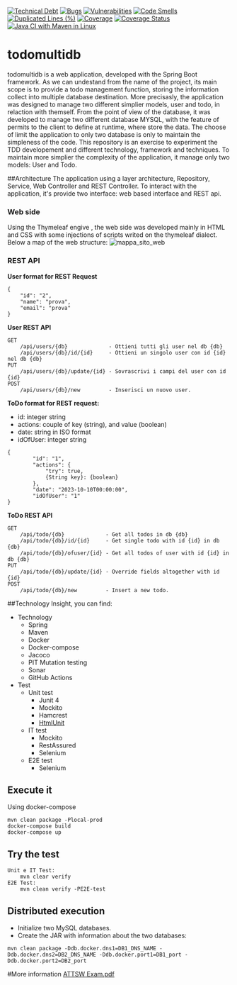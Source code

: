 [![Technical Debt](https://sonarcloud.io/api/project_badges/measure?project=BernabeiPietro_todomultidb&metric=sqale_index)](https://sonarcloud.io/summary/new_code?id=BernabeiPietro_todomultidb) [![Bugs](https://sonarcloud.io/api/project_badges/measure?project=BernabeiPietro_todomultidb&metric=bugs)](https://sonarcloud.io/summary/new_code?id=BernabeiPietro_todomultidb) [![Vulnerabilities](https://sonarcloud.io/api/project_badges/measure?project=BernabeiPietro_todomultidb&metric=vulnerabilities)](https://sonarcloud.io/summary/new_code?id=BernabeiPietro_todomultidb) [![Code Smells](https://sonarcloud.io/api/project_badges/measure?project=BernabeiPietro_todomultidb&metric=code_smells)](https://sonarcloud.io/summary/new_code?id=BernabeiPietro_todomultidb) [![Duplicated Lines (%)](https://sonarcloud.io/api/project_badges/measure?project=BernabeiPietro_todomultidb&metric=duplicated_lines_density)](https://sonarcloud.io/summary/new_code?id=BernabeiPietro_todomultidb) [![Coverage](https://sonarcloud.io/api/project_badges/measure?project=BernabeiPietro_todomultidb&metric=coverage)](https://sonarcloud.io/summary/new_code?id=BernabeiPietro_todomultidb) [![Coverage Status](https://coveralls.io/repos/github/BernabeiPietro/todomultidb/badge.svg)](https://coveralls.io/github/BernabeiPietro/todomultidb) [![Java CI with Maven in Linux](https://github.com/BernabeiPietro/todomultidb/actions/workflows/pll-pr-ubuntu.yml/badge.svg?branch=master)](https://github.com/BernabeiPietro/todomultidb/actions/workflows/pll-pr-ubuntu.yml)
# todomultidb
todomultidb is a web application, developed with the Spring Boot framework. As we can undestand from the name of the project, its main scope is to provide a todo management function, storing the information collect into multiple database destination. More precisasly, the application was designed to manage two different simplier models, user and todo, in relaction with themself. From the point of view of the database, it was developed to manage two different database MYSQL, with the feature of permits to the client to define at runtime, where store the data. The choose of limit the application to only two database is only to maintain the simpleness of the code.
This repository is an exercise to experiment the TDD developement and different technology, framework and techniques.
To maintain more simplier the complexity of the application, it manage only two models: User and Todo. 

##Architecture
The application using a layer architecture, Repository, Service, Web Controller and REST Controller. 
To interact with the application, it's provide two interface: web based interface and REST api. 
### Web side
Using the Thymeleaf engive , the web side was developed mainly in HTML and CSS with some injections of scripts writed on the thymeleaf dialect.
Below a map of the web structure:
![mappa_sito_web](https://user-images.githubusercontent.com/25842408/233120206-14121921-b2ac-4bbb-af0c-fc418eb401fe.png)

### REST API

**User format for REST Request**
```
{
    "id": "2",
    "name": "prova",
    "email": "prova"
}
```
**User REST API**
```
GET
    /api/users/{db}             - Ottieni tutti gli user nel db {db}
    /api/users/{db}/id/{id}     - Ottieni un singolo user con id {id} nel db {db}
PUT
    /api/users/{db}/update/{id} - Sovrascrivi i campi del user con id {id} 
POST
    /api/users/{db}/new         - Inserisci un nuovo user.
```
**ToDo format for REST request:**
- id: integer string
- actions: couple of key (string), and value (boolean)
- date: string in ISO format
- idOfUser: integer string
```
{
        "id": "1",
        "actions": {
            "try": true,
            {String key}: {boolean}
        },
        "date": "2023-10-10T00:00:00", 
        "idOfUser": "1"
}
```
**ToDo REST API**
```
GET
    /api/todo/{db}             - Get all todos in db {db}
    /api/todo/{db}/id/{id}     - Get single todo with id {id} in db {db}
    /api/todo/{db}/ofuser/{id} - Get all todos of user with id {id} in db {db}
PUT
    /api/todo/{db}/update/{id} - Override fields altogether with id {id} 
POST
    /api/todo/{db}/new         - Insert a new todo.
```


##Technology
Insight, you can find:
- Technology
  - Spring
  - Maven
  - Docker
  - Docker-compose
  - Jacoco
  - PIT Mutation testing
  - Sonar
  - GitHub Actions
- Test
  - Unit test
    - Junit 4
    - Mockito
    - Hamcrest
    - [HtmlUnit](https://github.com/HtmlUnit/htmlunit)
  - IT test
    - Mockito
    - RestAssured 
    - Selenium
  - E2E test
    - Selenium
## Execute it
Using docker-compose 
```
mvn clean package -Plocal-prod
docker-compose build
docker-compose up
  ```
## Try the test
```
Unit e IT Test:
    mvn clear verify
E2E Test:
    mvn clean verify -PE2E-test
```

## Distributed execution
- Initialize two MySQL databases.
- Create the JAR with information about the two databases:
```
mvn clean package -Ddb.docker.dns1=DB1_DNS_NAME -Ddb.docker.dns2=DB2_DNS_NAME -Ddb.docker.port1=DB1_port -Ddb.docker.port2=DB2_port 
```

#More information
[ATTSW Exam.pdf](https://github.com/BernabeiPietro/todomultidb/files/11274808/ATTSW.Exam.pdf)

